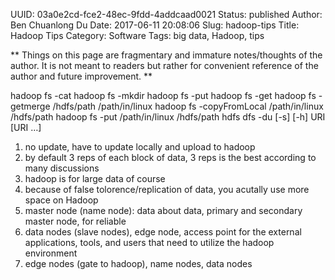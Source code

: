 UUID: 03a0e2cd-fce2-48ec-9fdd-4addcaad0021
Status: published
Author: Ben Chuanlong Du
Date: 2017-06-11 20:08:06
Slug: hadoop-tips
Title: Hadoop Tips
Category: Software
Tags: big data, Hadoop, tips

**
Things on this page are fragmentary and immature notes/thoughts of the author. 
It is not meant to readers but rather for convenient reference of the author and future improvement.
**
 


hadoop fs -cat
hadoop fs -mkdir
hadoop fs -put
hadoop fs -get
hadoop fs -getmerge /hdfs/path /path/in/linux
hadoop fs -copyFromLocal /path/in/linux /hdfs/path
hadoop fs -put /path/in/linux /hdfs/path
hdfs dfs -du [-s] [-h] URI [URI …] 


1. no update, have to update locally and upload to hadoop
3. by default 3 reps of each block of data, 3 reps is the best according to many discussions
4. hadoop is for large data of course
5. because of false tolorence/replication of data, you acutally use more space on Hadoop
6. master node (name node): data about data, primary and secondary master node, for reliable
7. data nodes (slave nodes), edge node, access point for the external applications, tools, and users that need to utilize the hadoop environment
11. edge nodes (gate to hadoop), name nodes, data nodes
